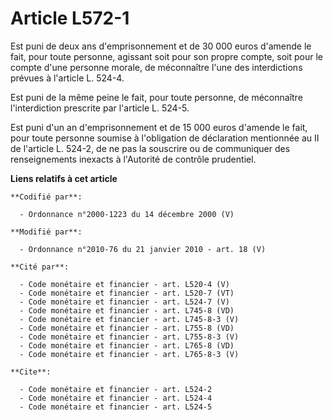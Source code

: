# Article L572-1

Est puni de deux ans d'emprisonnement et de 30 000 euros d'amende le fait, pour toute personne, agissant soit pour son propre
compte, soit pour le compte d'une personne morale, de méconnaître l'une des interdictions prévues à l'article L. 524-4. 

Est puni de la même peine le fait, pour toute personne, de méconnaître l'interdiction prescrite par l'article L. 524-5. 

Est puni d'un an d'emprisonnement et de 15 000 euros d'amende le fait, pour toute personne soumise à l'obligation de
déclaration mentionnée au II de l'article L. 524-2, de ne pas la souscrire ou de communiquer des renseignements inexacts à
l'Autorité de contrôle prudentiel.

**Liens relatifs à cet article**

	**Codifié par**:

	  - Ordonnance n°2000-1223 du 14 décembre 2000 (V)

	**Modifié par**:

	  - Ordonnance n°2010-76 du 21 janvier 2010 - art. 18 (V)

	**Cité par**:

	  - Code monétaire et financier - art. L520-4 (V)
	  - Code monétaire et financier - art. L520-7 (VT)
	  - Code monétaire et financier - art. L524-7 (V)
	  - Code monétaire et financier - art. L745-8 (VD)
	  - Code monétaire et financier - art. L745-8-3 (V)
	  - Code monétaire et financier - art. L755-8 (VD)
	  - Code monétaire et financier - art. L755-8-3 (V)
	  - Code monétaire et financier - art. L765-8 (VD)
	  - Code monétaire et financier - art. L765-8-3 (V)

	**Cite**:

	  - Code monétaire et financier - art. L524-2
	  - Code monétaire et financier - art. L524-4
	  - Code monétaire et financier - art. L524-5
